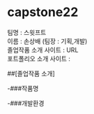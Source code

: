 # capstone22

팀명 : 스윗프트 <br>
이름 : 손상배 (팀장 : 기획,개발) <br>
졸업작품 소개 사이트 : URL <br>
포트폴리오 소개 사이트 : <br>

##[졸업작품 소개]

-###작품명

-###개발환경
